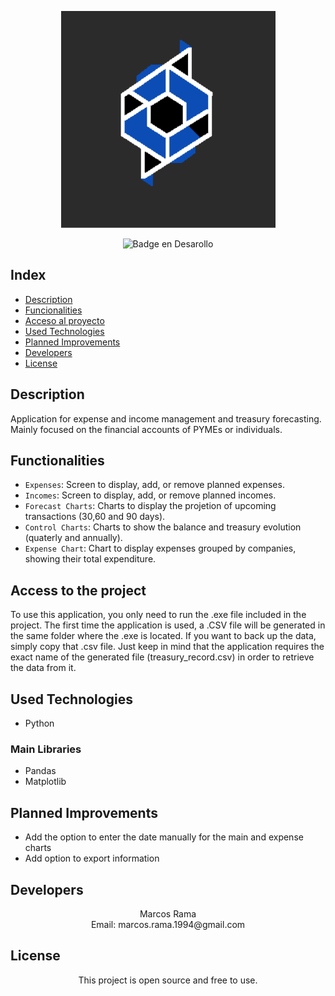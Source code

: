 <div align="center">
  
 ![logo](https://raw.githubusercontent.com/MarcosRamaR/controlTesoreria/refs/heads/master/Logo.PNG) 
 </div>

<div align="center">
  
![Badge en Desarollo](https://img.shields.io/badge/STATUS-EN%20DESAROLLO-red)
</div>

## Index

* [Description](#description)
* [Funcionalities](#functionalities)
* [Acceso al proyecto](#access-to-the-project)
* [Used Technologies](#used-technologies)
* [Planned Improvements](#planned-improvements)
* [Developers](#developers)
* [License](#license)


## Description
Application for expense and income management and treasury forecasting. Mainly focused on the financial accounts of PYMEs or individuals.


## Functionalities


- `Expenses`: Screen to display, add, or remove planned expenses.
- `Incomes`: Screen to display, add, or remove planned incomes.
- `Forecast Charts`: Charts to display the projetion of upcoming transactions (30,60 and 90 days).
- `Control Charts`: Charts to show the balance and treasury evolution (quaterly and annually).
- `Expense Chart`: Chart to display expenses grouped by companies, showing their total expenditure.


## Access to the project

To use this application, you only need to run the .exe file included in the project. The first time the application is used, a .CSV file will be generated in the same folder where the .exe is located.
If you want to back up the data, simply copy that .csv file. Just keep in mind that the application requires the exact name of the generated file (treasury_record.csv) in order to retrieve the data from it.


## Used Technologies
  * Python</br>

### Main Libraries

- Pandas  
- Matplotlib

## Planned Improvements

- Add the option to enter the date manually for the main and expense charts
- Add option to export information

## Developers

<div align= "center">Marcos Rama </div>
<div align= "center">Email: marcos.rama.1994@gmail.com</div>

## License

<div align="center">
This project is open source and free to use. 
</div>

